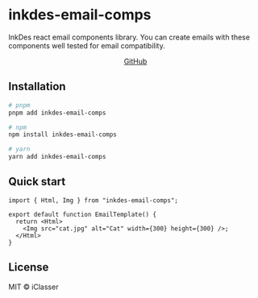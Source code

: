 # inkdes-email-comps
InkDes react email components library. You can create emails with these components well tested for email compatibility.
<br />


<div style='text-align:center'>
  <a href='https://github.com/iClasser/inkdes-email-comps'>GitHub<a>
  </hr>
</div>

## Installation

```bash
# pnpm
pnpm add inkdes-email-comps

# npm
npm install inkdes-email-comps

# yarn
yarn add inkdes-email-comps
```

## Quick start

```tsx
import { Html, Img } from "inkdes-email-comps";

export default function EmailTemplate() {
  return <Html>
    <Img src="cat.jpg" alt="Cat" width={300} height={300} />;
  </Html>
}
```

## License

MIT © iClasser


